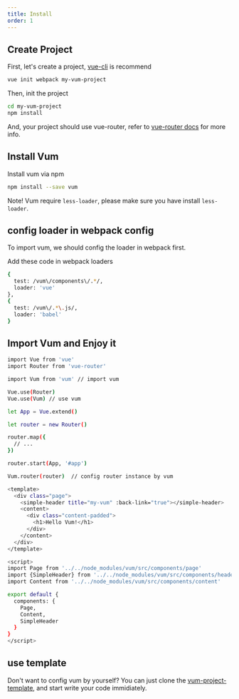 ```yaml
---
title: Install
order: 1
---
```


## Create Project

First, let's create a project, [vue-cli](https://github.com/vuejs/vue-cli) is recommend

``` bash
vue init webpack my-vum-project
```

Then, init the project

``` bash
cd my-vum-project
npm install
```

And, your project should use vue-router, refer to [vue-router docs](http://router.vuejs.org/en/basic.html) for more info.

## Install Vum

Install vum via npm

``` bash
npm install --save vum
```

Note! Vum require `less-loader`, please make sure you have install `less-loader`.

## config loader in webpack config

To import vum, we should config the loader in webpack first.

Add these code in webpack loaders

``` bash
{
  test: /vum\/components\/.*/,
  loader: 'vue'
},
{
  test: /vum\/.*\.js/,
  loader: 'babel'
}
```

## Import Vum and Enjoy it

``` bash
import Vue from 'vue'
import Router from 'vue-router'

import Vum from 'vum' // import vum

Vue.use(Router)
Vue.use(Vum) // use vum

let App = Vue.extend()

let router = new Router()

router.map({
  // ...
})

router.start(App, '#app')

Vum.router(router)  // config router instance by vum
```

``` bash
<template>
  <div class="page">
    <simple-header title="my-vum" :back-link="true"></simple-header>
    <content>
      <div class="content-padded">
        <h1>Hello Vum!</h1>
      </div>
    </content>
  </div>
</template>

<script>
import Page from '../../node_modules/vum/src/components/page'
import {SimpleHeader} from '../../node_modules/vum/src/components/header'
import Content from '../../node_modules/vum/src/components/content'

export default {
  components: {
    Page,
    Content,
    SimpleHeader
  }
}
</script>
````

## use template

Don't want to config vum by yourself?  You can just clone the [vum-project-template](https://github.com/vum-team/vum-project-template), and start write your code immidiately.
